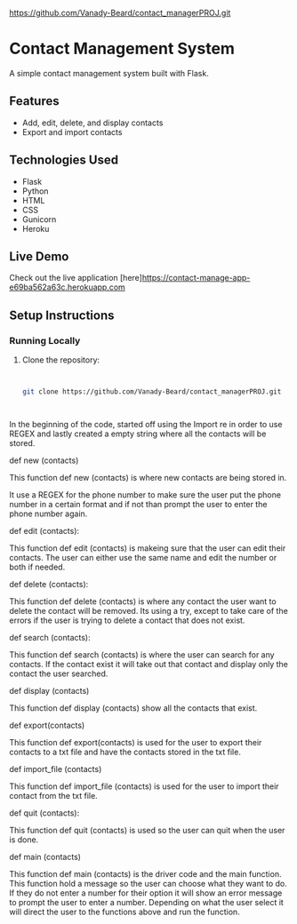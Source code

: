 https://github.com/Vanady-Beard/contact_managerPROJ.git

# Contact Management System

A simple contact management system built with Flask.

## Features
- Add, edit, delete, and display contacts
- Export and import contacts

## Technologies Used
- Flask
- Python
- HTML
- CSS
- Gunicorn
- Heroku

## Live Demo
Check out the live application [here]https://contact-manage-app-e69ba562a63c.herokuapp.com

## Setup Instructions

### Running Locally

1. Clone the repository:
   ```bash


   git clone https://github.com/Vanady-Beard/contact_managerPROJ.git




In the beginning of the code, started off using the Import re in order to use REGEX and lastly created a empty string where all the contacts will be stored.

def new (contacts)

This function def new (contacts) is where new contacts are being stored in. 

It use a REGEX for the phone number to make sure the user put the phone number in a certain format and if not than prompt the user to enter the phone number again. 


def edit (contacts):

This function def edit (contacts) is makeing sure that the user can edit their contacts. The user can either use the same name and edit the number or both if needed. 


def delete (contacts):

This function def delete (contacts) is where any contact the user want to delete the contact will be removed. Its using a try, except to take care of the errors if the user is trying to delete a contact that does not exist. 

def search (contacts):

This function def search (contacts) is where the user can search for any contacts. If the contact exist it will take out that contact and display only the contact the user searched. 

def display (contacts)

This function def display (contacts) show all the contacts that exist. 

def export(contacts)

This function def export(contacts) is used for the user to export their contacts to a txt file and have the contacts stored in the txt file. 


def import_file (contacts)

This function def import_file (contacts) is used for the user to import their contact from the txt file. 


def quit (contacts):

This function def quit (contacts) is used so the user can quit when the user is done. 

def main (contacts)

This function def main (contacts) is the driver code and the main function. This function hold a message so the user can choose what they want to do. If they do not enter a number for their option it will show an error message to prompt the user to enter a number. Depending on what the user select it will direct the user to the functions above and run the function. 
    
    